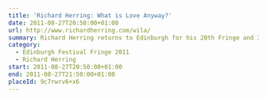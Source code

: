 ```yaml
---
title: 'Richard Herring: What is Love Anyway?'
date: 2011-08-27T20:50:00+01:00
url: http://www.richardherring.com/wila/
summary: Richard Herring returns to Edinburgh for his 20th Fringe and 32nd show. Having sorted out religion (<cite>Christ on a Bike</cite>), politics (<cite>Hitler Moustache</cite>) and penises (<cite>Talking Cock</cite>), the star of award winning podcast <cite>As It Occurs To Me</cite> and Radio 4’s <cite>Richard Herring’s Objective</cite> seeks to define and destroy love. Before love destroys him. Again.
category:
  - Edinburgh Festival Fringe 2011
  - Richard Herring
start: 2011-08-27T20:50:00+01:00
end: 2011-08-27T21:50:00+01:00
placeId: 9c7rwrv6+x6
---
```

